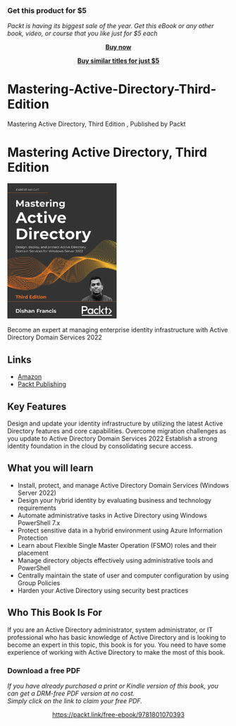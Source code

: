 
### Get this product for $5

<i>Packt is having its biggest sale of the year. Get this eBook or any other book, video, or course that you like just for $5 each</i>


<b><p align='center'>[Buy now](https://packt.link/9781801070393)</p></b>


<b><p align='center'>[Buy similar titles for just $5](https://subscription.packtpub.com/search)</p></b>


# Mastering-Active-Directory-Third-Edition
Mastering Active Directory, Third Edition , Published by Packt

# Mastering Active Directory, Third Edition
[<img src="./.other/cover.png" width="248">](https://www.amazon.com/Mastering-Active-Directory-protect-Services/dp/1801070393/ref=sr_1_3?keywords=dishan+francis&qid=1638187369&sr=8-3)

Become an expert at managing enterprise identity infrastructure with Active Directory Domain Services 2022
## Links

* [Amazon](https://www.amazon.com/Mastering-Active-Directory-protect-Services/dp/1801070393/ref=sr_1_3?keywords=dishan+francis&qid=1638187369&sr=8-3)
* [Packt Publishing](https://www.packtpub.com/product/mastering-active-directory-third-edition/9781801070393)

## Key Features
Design and update your identity infrastructure by utilizing the latest Active Directory features and core capabilities.
Overcome migration challenges as you update to Active Directory Domain Services 2022
Establish a strong identity foundation in the cloud by consolidating secure access.

## What you will learn
- Install, protect, and manage Active Directory Domain Services (Windows Server 2022)
- Design your hybrid identity by evaluating business and technology requirements
- Automate administrative tasks in Active Directory using Windows PowerShell 7.x
- Protect sensitive data in a hybrid environment using Azure Information Protection
- Learn about Flexible Single Master Operation (FSMO) roles and their placement
- Manage directory objects effectively using administrative tools and PowerShell
- Centrally maintain the state of user and computer configuration by using Group Policies
- Harden your Active Directory using security best practices

## Who This Book Is For
If you are an Active Directory administrator, system administrator, or IT professional who has basic knowledge of Active Directory and is looking to become an expert in this topic, this book is for you.
You need to have some experience of working with Active Directory to make the most of this book.



### Download a free PDF

 <i>If you have already purchased a print or Kindle version of this book, you can get a DRM-free PDF version at no cost.<br>Simply click on the link to claim your free PDF.</i>
<p align="center"> <a href="https://packt.link/free-ebook/9781801070393">https://packt.link/free-ebook/9781801070393 </a> </p>